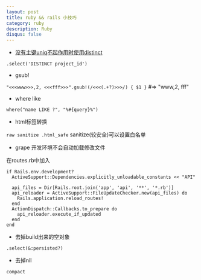 ```yaml
---
layout: post
title: ruby && rails 小技巧
category: ruby
description: Ruby
disqus: false
---
```


* [没有主键uniq不起作用时使用distinct](http://stackoverflow.com/questions/9658881/rails-select-unique-values-from-a-column)

`.select('DISTINCT project_id')`

* gsub!

`"<<<www>>>,2, <<<fff>>>".gsub!(/<<<(.+?)>>>/) { $1 }` #=> "www,2, fff"

* where like

`where("name LIKE ?", "%#{query}%")`

* html标签转换

`raw sanitize .html_safe` sanitize(较安全)可以设置白名单

* grape 开发环境不会自动加载修改文件

在routes.rb中加入

```
if Rails.env.development?
  ActiveSupport::Dependencies.explicitly_unloadable_constants << "API"

  api_files = Dir[Rails.root.join('app', 'api', '**', '*.rb')]
  api_reloader = ActiveSupport::FileUpdateChecker.new(api_files) do
    Rails.application.reload_routes!
  end
  ActionDispatch::Callbacks.to_prepare do
    api_reloader.execute_if_updated
  end
end
```

* 去掉build出来的空对象

`.select(&:persisted?)`

* 去掉nil

`compact`